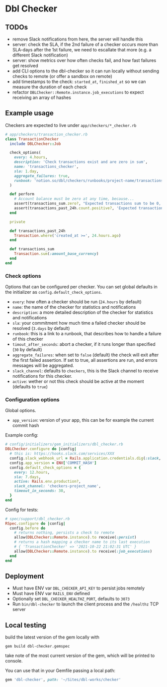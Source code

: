 # Dbl Checker

## TODOs
- remove Slack notifications from here, the server will handle this
- server: check the SLA, if the 2nd failure of a checker occurs more than SLA-days after the 1st failure, we need to escallate that more (e.g. a different Slack notification)
- server: show metrics over how often checks fail, and how fast failures get resolved
- add CLI options to the dbl-checker so it can run locally without sending checks to remote (or offer a sandbox on remote)
- add timestamps to the check: `started_at`, `finished_at` so we can measure the duration of each check
- refactor `DBLChecker::Remote.instance.job_executions` to expect receiving an array of hashes

## Example usage
Checkers are expected to live under `app/checkers/*_checker.rb`

```ruby
# app/checkers/transaction_checker.rb
class TransactionChecker
  include DBLChecker::Job

  check_options(
    every: 4.hours,
    description: 'Check transactions exist and are zero in sum',
    name: 'transactions_checker',
    sla: 1.day,
    aggregate_failures: true,
    runbook: 'notion.so/dbl/checkers/runbooks/project-name/transactions',
  )

  def perform
    # Account balance must be zero at any time, because...
    assert(transactions_sum.zero?, "Expected transactions sum to be 0, got #{transactions_sum} instead.")
    assert(transactions_past_24h.count.positive?, 'Expected transactions to exist, but no records were persisted during the past 24 hours.')
  end

  private

  def transactions_past_24h
    Transaction.where('created_at >=', 24.hours.ago)
  end

  def transactions_sum
    Transaction.sum(:amount_base_currency)
  end
end
```


### Check options
Options that can be configured per checker. You can set global defaults in the initializer as `config.default_check_options`.

- `every`: how often a checker should be run (`24.hours` by default)
- `name`: the name of the checker for statistics and notifications
- `description`: a more detailed description of the checker for statistics and notifications
- `sla`: your commitment how much time a failed checker should be resolved (`3.days` by default)
- `runbook`: this is a link to a runbook, that describes how to handle a failure of this checker
- `timout_after_seconds`: abort a checker, if it runs longer than specified (`30` by default)
- `aggregate_failures`: when set to `false` (default) the check will exit after the first failed assertion. If set to true, all assertions are run, and errors messages will be aggregated.
- `slack_channel`: defaults to `checkers`, this is the Slack channel to receive notifications for this checker.
- `active`: wether or not this check should be active at the moment (defaults to `true`)

### Configuration options
Global options.

- `app_version`: version of your app, this can be for example the current commit hash


Example config:

```ruby
# config/initializers/gem_initializers/dbl_checker.rb
DBLChecker.configure do |config|
  # this is: https://hooks.slack.com/services/XXX
  config.slack_webhook_url = Rails.application.credentials.dig(:slack, :checkers_endpoint)
  config.app_version = ENV['COMMIT_HASH']
  config.default_check_options = {
    every: 12.hours,
    sla: 7.days,
    active: Rails.env.production?,
    slack_channel: 'checkers-project_name',
    timeout_in_seconds: 30,
  }
end
```

Config for tests:

```ruby
# spec/support/dbl_checker.rb
RSpec.configure do |config|
  config.before do
    # returns nothing, persists a check to remote
    allow(DBLChecker::Remote.instance).to receive(:persist)
    # returns a hash mapping a checker name to its last execution
    # { 'TransactionChecker' => '2021-10-22 21:02:31 UTC' }
    allow(DBLChecker::Remote.instance).to receive(:job_executions)
  end
end
```


## Deployment
- Must have ENV var `DBL_CHECKER_API_KEY` to persist jobs remotely
- Must have ENV var `RAILS_ENV` defined
- Optionally set `DBL_CHECKER_HEALTHZ_PORT`, defaults to `3073`
- Run `bin/dbl-checker` to launch the client process and the `/healthz` TCP server


## Local testing
build the latest version of the gem locally with

```shell
gem build dbl-checker.gemspec
```
take note of the most current version of the gem, which will be printed to console.

You can use that in your Gemfile passing a local path:
```ruby
gem 'dbl-checker', path: '~/Sites/dbl-works/checker'
```
